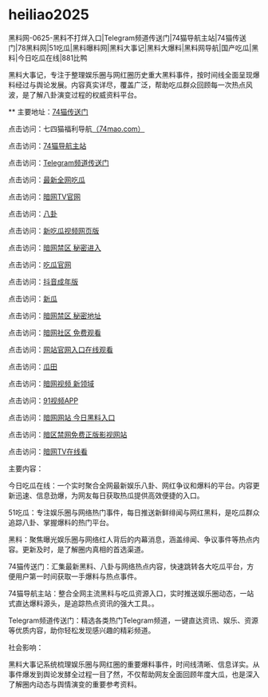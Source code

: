 # heiliao2025
黑料网-0625-黑料不打烊入口|Telegram频道传送门|74猫导航主站|74猫传送门|78黑料网|51吃瓜|黑料曝料网|黑料大事记|黑料大爆料|黑料网导航|国产吃瓜|黑料|今日吃瓜在线|881比鸭

黑料大事记，专注于整理娱乐圈与网红圈历史重大黑料事件，按时间线全面呈现爆料经过与舆论发展。内容真实详尽，覆盖广泛，帮助吃瓜群众回顾每一次热点风波，是了解八卦演变过程的权威资料平台。

** 主要地址：<a href="https://74mao.com/">74猫传送门</a>

点击访问：七四猫福利导航<a href="https://74mao.com/">（74mao.com）</a>

点击访问：<a href="https://74mao.com/">74猫导航主站</a>

点击访问：<a href="https://74mao.com/">Telegram频道传送门</a>

点击访问：<a href="https://cg4-37.pages.dev/">最新全网吃瓜</a>

点击访问：<a href="https://aw7-12.pages.dev/">暗网TV官网</a>

点击访问：<a href="https://cg1-48.pages.dev/">八卦</a>

点击访问：<a href="https://cg9-36.pages.dev/">新吃瓜视频网页版</a>

点击访问：<a href="https://aw4-04.pages.dev/">暗网禁区 秘密进入</a>

点击访问：<a href="https://cg2-46.pages.dev/">吃瓜官网</a>

点击访问：<a href="https://dy4-04.pages.dev/">抖音成年版</a>

点击访问：<a href="https://cg8-46.pages.dev/">新瓜</a>

点击访问：<a href="https://aw4-19.pages.dev/">暗网禁区 秘密地址</a>

点击访问：<a href="https://aw2-09.pages.dev/">暗网社区 免费观看</a>

点击访问：<a href="https://cg5-47.pages.dev/">网站官网入口在线观看</a>

点击访问：<a href="https://cg2-47.pages.dev/">瓜田</a>

点击访问：<a href="https://aw8-23.pages.dev/">暗网视频 新领域</a>

点击访问：<a href="https://hj-170.pages.dev/">91视频APP</a>

点击访问：<a href="https://aw10-23.pages.dev/">暗网网站 今日黑料入口</a>

点击访问：<a href="https://aw5-18.pages.dev/">暗区禁网免费正版影视网站</a>

点击访问：<a href="https://aw9-14.pages.dev/">暗网TV在线看</a>

主要内容：

今日吃瓜在线：一个实时聚合全网最新娱乐八卦、网红争议和爆料的平台。内容更新迅速、信息劲爆，为网友每日获取热瓜提供高效便捷的入口。

51吃瓜：专注娱乐圈与网络热门事件，每日推送新鲜绯闻与网红黑料，是吃瓜群众追踪八卦、掌握爆料的热门平台。

黑料：聚焦曝光娱乐圈与网络红人背后的内幕消息，涵盖绯闻、争议事件等热点内容。更新及时，是了解圈内真相的首选渠道。

74猫传送门：汇集最新黑料、八卦与网络热点内容，快速跳转各大吃瓜平台，方便用户第一时间获取一手爆料与热点事件。

74猫导航主站：整合全网主流黑料与吃瓜资源入口，实时推送娱乐圈动态，一站式直达爆料源头，是追踪热点资讯的强大工具。。

Telegram频道传送门：精选各类热门Telegram频道，一键直达资讯、娱乐、资源等优质内容，助你轻松发现感兴趣的精彩频道。

社会影响：

黑料大事记系统梳理娱乐圈与网红圈的重要爆料事件，时间线清晰、信息详实。从事件爆发到舆论发酵全过程一目了然，不仅帮助网友全面回顾年度大瓜，也是深入了解圈内动态与舆情演变的重要参考资料。
<span style="display:none;">[Canonical link](https://github.com/xf2250625/xf6）</span>
